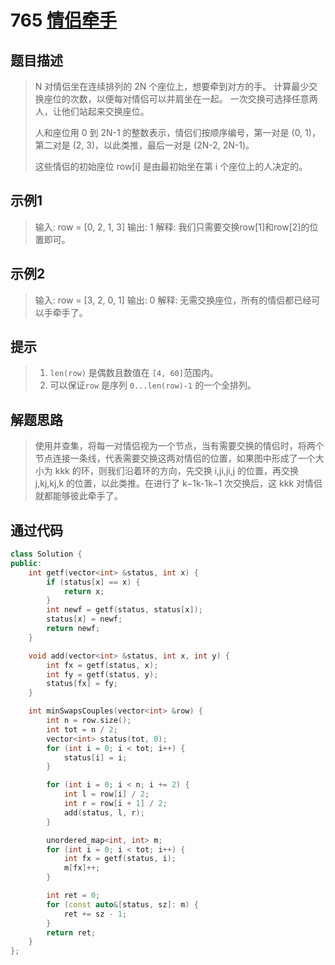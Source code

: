 # 765 [情侣牵手](https://leetcode-cn.com/problems/couples-holding-hands/)

## 题目描述

> N 对情侣坐在连续排列的 2N 个座位上，想要牵到对方的手。 计算最少交换座位的次数，以便每对情侣可以并肩坐在一起。 一次交换可选择任意两人，让他们站起来交换座位。
>
> 人和座位用 0 到 2N-1 的整数表示，情侣们按顺序编号，第一对是 (0, 1)，第二对是 (2, 3)，以此类推，最后一对是 (2N-2, 2N-1)。
>
> 这些情侣的初始座位  row[i] 是由最初始坐在第 i 个座位上的人决定的。
>

## 示例1

> 输入: row = [0, 2, 1, 3]
> 输出: 1
> 解释: 我们只需要交换row[1]和row[2]的位置即可。

## 示例2

> 输入: row = [3, 2, 0, 1]
> 输出: 0
> 解释: 无需交换座位，所有的情侣都已经可以手牵手了。

## 提示

>1. `len(row)` 是偶数且数值在 `[4, 60]`范围内。
>2. 可以保证`row` 是序列 `0...len(row)-1` 的一个全排列。

## 解题思路

>使用并查集，将每一对情侣视为一个节点，当有需要交换的情侣时，将两个节点连接一条线，代表需要交换这两对情侣的位置，如果图中形成了一个大小为 kkk 的环，则我们沿着环的方向，先交换 i,ji,ji,j 的位置，再交换 j,kj,kj,k 的位置，以此类推。在进行了 k−1k-1k−1 次交换后，这 kkk 对情侣就都能够彼此牵手了。
>

## 通过代码

```cpp
class Solution {
public:
    int getf(vector<int> &status, int x) {
        if (status[x] == x) {
            return x;
        }
        int newf = getf(status, status[x]);
        status[x] = newf;
        return newf;
    }

    void add(vector<int> &status, int x, int y) {
        int fx = getf(status, x);
        int fy = getf(status, y);
        status[fx] = fy;
    }

    int minSwapsCouples(vector<int> &row) {
        int n = row.size();
        int tot = n / 2;
        vector<int> status(tot, 0);
        for (int i = 0; i < tot; i++) {
            status[i] = i;
        }

        for (int i = 0; i < n; i += 2) {
            int l = row[i] / 2;
            int r = row[i + 1] / 2;
            add(status, l, r);
        }

        unordered_map<int, int> m;
        for (int i = 0; i < tot; i++) {
            int fx = getf(status, i);
            m[fx]++;
        }

        int ret = 0;
        for (const auto&[status, sz]: m) {
            ret += sz - 1;
        }
        return ret;
    }
};
```

